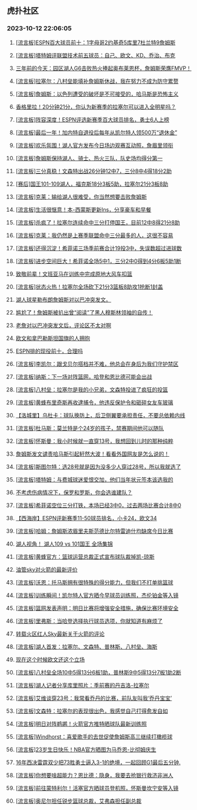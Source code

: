 ## 虎扑社区 
### 2023-10-12 22:06:05

1. [[流言板]ESPN百大球员前十：1字母哥2约基奇5库里7杜兰特9詹姆斯](https://bbs.hupu.com/62447885.html)

2. [[流言板]塔特姆评联盟技术前五球员：自己、欧文、KD、乔治、布克](https://bbs.hupu.com/62445789.html)

3. [三年前的今天：园区湖人G6击败热火捧起奥布莱恩杯，詹姆斯荣膺FMVP！](https://bbs.hupu.com/62443937.html)

4. [[流言板]拉塞尔：八村垒能填补詹姆斯休战，我在努力不成为防守累赘](https://bbs.hupu.com/62444924.html)

5. [[流言板]詹姆斯：以色列遭受的破坏是不可接受的，哈马斯是恐怖主义](https://bbs.hupu.com/62440951.html)

6. [香格里拉！20分钟21分，你认为新赛季的拉塞尔可以进入全明星吗？](https://bbs.hupu.com/62443858.html)

7. [[流言板]阵容深度！ESPN评选新赛季百大球员排名，勇士6人上榜](https://bbs.hupu.com/62447689.html)

8. [[流言板]最后一年！加内特自退役后每年从凯尔特人领500万“退休金”](https://bbs.hupu.com/62442771.html)

9. [[流言板]欢乐氛围！湖人官方发布今日场边观赛互动照，詹眉里领衔](https://bbs.hupu.com/62446383.html)

10. [[流言板]詹姆斯保持湖人、骑士、热火三队，队史场均得分第一](https://bbs.hupu.com/62442357.html)

11. [[流言板]三分真稳！文森特出战26分钟12中7，三分8中4得18分2助](https://bbs.hupu.com/62442084.html)

12. [[赛后]国王101-109湖人，福克斯18分3板5助，拉塞尔21分3板8助](https://bbs.hupu.com/62442037.html)

13. [[流言板]克莱：输给湖人很难受，你当然想要击败詹姆斯](https://bbs.hupu.com/62444148.html)

14. [[流言板]生活很惬意！本-西蒙斯更新Ins，分享豪车和早餐](https://bbs.hupu.com/62441571.html)

15. [[流言板]杀疯了！拉塞尔连续命中三分打停国王，目前12中8得21分8助](https://bbs.hupu.com/62441386.html)

16. [[流言板]克莱：我仍然是上赛季联盟命中三分最多的人，这很不容易](https://bbs.hupu.com/62443967.html)

17. [[流言板]还得沉淀！希菲诺三场季前赛合计19投3中，失误数超过进球数](https://bbs.hupu.com/62441208.html)

18. [[流言板]进步空间巨大！希菲诺全场5中1，三分2中0得到4分6板5助1断](https://bbs.hupu.com/62442078.html)

19. [致敬前辈！文班亚马在训练中完成原地大风车扣篮](https://bbs.hupu.com/62438660.html)

20. [[流言板]状态火热！拉塞尔全场砍下21分3篮板8助攻1抢断1封盖](https://bbs.hupu.com/62442072.html)

21. [湖人球星勒布朗詹姆斯对以巴冲突发文。](https://bbs.hupu.com/62439833.html)

22. [尴尬了！詹姆斯被扒出曾“阅读”了黑人穆斯林领袖的自传！](https://bbs.hupu.com/62441953.html)

23. [老詹对以巴冲突发文后，评论区不太对啊](https://bbs.hupu.com/62441638.html)

24. [欧文和拿巴勒斯坦国旗的人拥抱](https://bbs.hupu.com/62444374.html)

25. [ESPN排的现役前十，合理吗](https://bbs.hupu.com/62447906.html)

26. [[流言板]李凯尔：跟戈贝尔搭档并不难，他总会在身后为我们守护禁区](https://bbs.hupu.com/62446508.html)

27. [[流言板]纳斯：下一场对阵篮网，哈登和恩比德可能会出战](https://bbs.hupu.com/62442162.html)

28. [[流言板]八村垒：拉塞尔是我的小兄弟，文森特投进了疯狂的投篮](https://bbs.hupu.com/62443830.html)

29. [[流言板]黄蜂布里奇斯再收逮捕令，他违反保护令和砸碎女友车玻璃](https://bbs.hupu.com/62438721.html)

30. [【洛城里】乌杜卡：球队换防上，后卫侧翼要承担责任，不要总依赖内线](https://bbs.hupu.com/62445229.html)

31. [[流言板]杜马斯：莫兰特是个24岁的孩子，禁赛期间他可以随队](https://bbs.hupu.com/62446555.html)

32. [[流言板]怀斯曼：我小时候就一直穿13号，我想回到儿时的那种纯粹](https://bbs.hupu.com/62447101.html)

33. [詹姆斯发文谴责哈马斯引起轩然大波！看看外国网友是怎么说的！](https://bbs.hupu.com/62441613.html)

34. [[流言板]斯图尔特：选28号就是因为没多少人穿过28号，所以我就选了](https://bbs.hupu.com/62447340.html)

35. [[流言板]塔特姆：与费城球迷爱恨交加，他们当年状元签本该选我的](https://bbs.hupu.com/62440293.html)

36. [不考虑伤病情况下，保罗和罗斯，你会选谁建队？](https://bbs.hupu.com/62446224.html)

37. [[流言板]希菲诺空位三分打铁，本场已经3中0，过去两场比赛合计8中0](https://bbs.hupu.com/62440630.html)

38. [【西海岸】ESPN评新赛季11-50球员排名，小卡24，欧文34](https://bbs.hupu.com/62441189.html)

39. [[流言板]哈姆：詹姆斯浓眉里夫斯范德比尔特雷迪什均缺席今日比赛](https://bbs.hupu.com/62438544.html)

40. [湖人视角！ 湖人109 vs 101国王 全场集锦](https://bbs.hupu.com/62442463.html)

41. [[流言板]黄蜂官方：篮球运营总裁正式宣布球队裁掉凯-琼斯](https://bbs.hupu.com/62438035.html)

42. [油管sky对火箭的最新评价](https://bbs.hupu.com/62446630.html)

43. [[流言板]沃恩：托马斯拥有很特殊的得分能力，但我们不打单挑篮球](https://bbs.hupu.com/62444916.html)

44. [[流言板]训练瞬间！凯尔特人官方晒今早球员训练照，杰伦铂金等入镜](https://bbs.hupu.com/62446404.html)

45. [[流言板]篮网发表声明：明日比赛将增强安全措施，确保比赛环境安全](https://bbs.hupu.com/62441144.html)

46. [[流言板]里弗斯：当哈登选择执行球员选项，你就知道有麻烦了](https://bbs.hupu.com/62438584.html)

47. [转载火区红人Sky最新关于火箭的评论](https://bbs.hupu.com/62446316.html)

48. [[流言板]湖人首发：拉塞尔、文森特、普林斯、八村垒、海斯](https://bbs.hupu.com/62439656.html)

49. [现在这个时候欧文还这个立场](https://bbs.hupu.com/62443842.html)

50. [[流言板]八村垒全场10中5得13分6板1助，普林斯9中5得13分7板1助2断](https://bbs.hupu.com/62442083.html)

51. [[流言板]湖人记者分享库里照片：季前赛的丹吉洛-拉塞尔](https://bbs.hupu.com/62441220.html)

52. [[流言板]艾维谈穿23号：我常看乔丹的比赛，前队友叫我‘乔丹宝宝’](https://bbs.hupu.com/62447018.html)

53. [[流言板]文森特：拉塞尔的表现很出色，我感觉自己打得愈发自如](https://bbs.hupu.com/62443273.html)

54. [[流言板]明日对阵鹈鹕！火箭官方推特晒球队最新训练照](https://bbs.hupu.com/62447989.html)

55. [[流言板]Windhorst：喜爱歌手的去世促使詹姆斯高三继续打橄榄球](https://bbs.hupu.com/62442628.html)

56. [[流言板]23岁生日快乐！NBA官方晒图为马乔恩-比彻姆庆生](https://bbs.hupu.com/62447331.html)

57. [16年西决雷霆双少把73胜勇士逼入3-1的绝境，一起回顾G1最后五分钟.](https://bbs.hupu.com/62443503.html)

58. [[流言板]你想要啥超能力？恩比德：隐身，我要去抢银行救济非洲人](https://bbs.hupu.com/62438065.html)

59. [[流言板]前往蒙特利尔！活塞官方晒球员登机照，怀斯曼坎宁安等入镜](https://bbs.hupu.com/62447473.html)

60. [[流言板]奥尼尔担任锐步篮球总裁，艾弗森担任副总裁](https://bbs.hupu.com/62440755.html)

